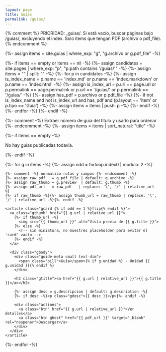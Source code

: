 ```yaml
---
layout: page
title: Guías
permalink: /guias/
---
```


{% comment %}
PRIORIDAD: _guias/. Si está vacío, buscar páginas bajo /guias/, excluyendo el index.
Solo ítems que tengan PDF (archivo o pdf_file).
{% endcomment %}

{%- assign items = site.guias | where_exp: "g", "g.archivo or g.pdf_file" -%}

{%- if items == empty or items == nil -%}
  {%- assign candidates = site.pages | where_exp: "p", "p.path contains '/guias/'" -%}
  {%- assign items = "" | split: "" -%}
  {%- for p in candidates -%}
    {%- assign is_index_name = p.name == 'index.md' or p.name == 'index.markdown' or p.name == 'index.html' -%}
    {%- assign is_index_url  = p.url == page.url or p.permalink == page.permalink or p.url == '/guias/' or p.permalink == '/guias/' -%}
    {%- assign has_pdf = p.archivo or p.pdf_file -%}
    {%- if not is_index_name and not is_index_url and has_pdf and (p.layout == 'item' or p.tipo == 'Guía') -%}
      {%- assign items = items | push: p -%}
    {%- endif -%}
  {%- endfor -%}
{%- endif -%}

{%- comment -%} Extraer número de guía del título y usarlo para ordenar {%- endcomment -%}
{%- assign items = items | sort_natural: "title" -%}


<section class="guides-alt">
  {%- if items == empty -%}
    <p class="text-dim">No hay guías publicadas todavía.</p>
  {%- endif -%}

  {%- for g in items -%}
    {%- assign odd = forloop.index0 | modulo: 2 -%}

    {%- comment -%} normalizo rutas y campos {%- endcomment -%}
    {%- assign raw_pdf   = g.pdf_file | default: g.archivo -%}
    {%- assign raw_thumb = g.preview  | default: g.thumb -%}
    {%- assign pdf_url   = raw_pdf   | replace: '\', '/' | relative_url -%}
    {%- if raw_thumb -%}{%- assign thumb_url = raw_thumb | replace: '\', '/' | relative_url -%}{%- endif -%}

    <article class="gcard {% if odd == 1 %}flip{% endif %}">
      <a class="gthumb" href="{{ g.url | relative_url }}">
        {%- if thumb_url -%}
          <img src="{{ thumb_url }}" alt="Vista previa de {{ g.title }}">
        {%- else -%}
          <!-- sin miniatura, no muestres placeholder para evitar el 'card' vacío -->
        {%- endif -%}
      </a>

      <div class="gbody">
        <div class="guide-meta small text-dim">
          <span class="pill">Guía</span>{% if g.unidad %} · Unidad {{ g.unidad }}{% endif %}
        </div>

        <h2 class="gtitle"><a href="{{ g.url | relative_url }}">{{ g.title }}</a></h2>

        {%- assign desc = g.descripcion | default: g.description -%}
        {%- if desc -%}<p class="gdesc">{{ desc }}</p>{%- endif -%}

        <div class="actions">
          <a class="btn" href="{{ g.url | relative_url }}">Ver detalles</a>
          <a class="btn ghost" href="{{ pdf_url }}" target="_blank" rel="noopener">Descargar</a>
        </div>
      </div>
    </article>
  {%- endfor -%}
</section>
